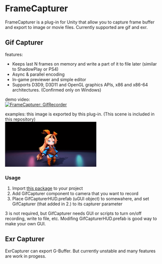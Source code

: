 # FrameCapturer

FrameCapturer is a plug-in for Unity that allow you to capture frame buffer and export to image or movie files. Currently supported are gif and exr.

## Gif Capturer
features:
- Keeps last N frames on memory and write a part of it to file later (similar to ShadowPlay or PS4)
- Async & parallel encoding
- In-game previewer and simple editor
- Supports D3D9, D3D11 and OpenGL graphics APIs, x86 and x86-64 architectures. (Confirmed only on Windows)

demo video:  
[![FrameCapturer: GifRecorder](http://img.youtube.com/vi/VRmVIzhxewI/0.jpg)](http://www.youtube.com/watch?v=VRmVIzhxewI)  

examples: this image is exported by this plug-in. (This scene is included in this repository)  
![example1](Screenshots/gif_example1.gif)  

### Usage
1. Import [this package](https://github.com/unity3d-jp/FrameCapturer/blob/master/Packages/GifRecoder.unitypackage?raw=true) to your project
2. Add GifCapturer component to camera that you want to record
3. Place GifCapturerHUD.prefab (uGUI object) to somewahere, and set GifCapturer (that added in 2.) to its capturer parameter

3 is not required, but GifCapturer needs GUI or scripts to turn on/off recording, write to file, etc. Modifing GifCapturerHUD.prefab is good way to make your own GUI.  


## Exr Capturer  
ExrCapturer can export G-Buffer. But currently unstable and many features are work in progess.
